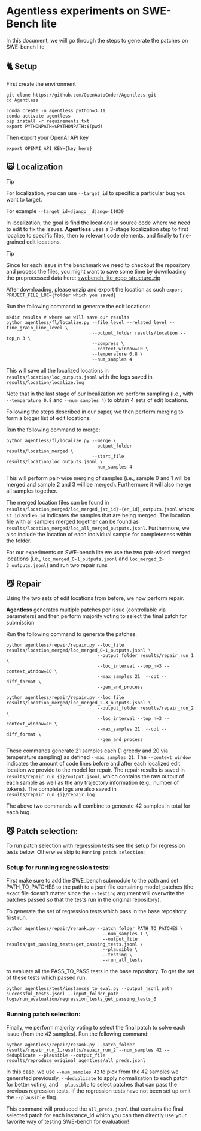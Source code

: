 # Agentless experiments on SWE-Bench lite 

In this document, we will go through the steps to generate the patches on SWE-bench lite

## 🐈 Setup

First create the environment 

```shell
git clone https://github.com/OpenAutoCoder/Agentless.git
cd Agentless

conda create -n agentless python=3.11 
conda activate agentless
pip install -r requirements.txt
export PYTHONPATH=$PYTHONPATH:$(pwd)
```

Then export your OpenAI API key 
```shell
export OPENAI_API_KEY={key_here}
```

## 🙀 Localization 

> [!TIP]
> 
> For localization, you can use `--target_id` to specific a particular bug you want to target. 
> 
> For example `--target_id=django__django-11039`

In localization, the goal is find the locations in source code where we need to edit to fix the issues. 
**Agentless** uses a 3-stage localization step to first localize to specific files, then to relevant code elements, and finally to fine-grained edit locations.

> [!TIP]
> 
> Since for each issue in the benchmark we need to checkout the repository and process the files, you might want to save some time by downloading the preprocessed data here: [swebench_lite_repo_structure.zip](https://github.com/OpenAutoCoder/Agentless/releases/tag/v0.1.0)
>
> After downloading, please unzip and export the location as such `export PROJECT_FILE_LOC={folder which you saved}`

Run the following command to generate the edit locations: 

```shell
mkdir results # where we will save our results
python agentless/fl/localize.py --file_level --related_level --fine_grain_line_level \
                                --output_folder results/location --top_n 3 \
                                --compress \
                                --context_window=10 \
                                --temperature 0.8 \
                                --num_samples 4
```

This will save all the localized locations in  `results/location/loc_outputs.jsonl` with the logs saved in `results/location/localize.log`

Note that in the last stage of our localization we perform sampling (i.e., with `--temperature 0.8` and `--num_samples 4`) to obtain 4 sets of edit locations.

Following the steps described in our paper, we then perform merging to form a bigger list of edit locations.

Run the following command to merge:

```shell
python agentless/fl/localize.py --merge \
                                --output_folder results/location_merged \
                                --start_file results/location/loc_outputs.jsonl \
                                --num_samples 4
```

This will perform pair-wise merging of samples (i.e., sample 0 and 1 will be merged and sample 2 and 3 will be merged). Furthermore it will also merge all samples together. 

The merged location files can be found in `results/location_merged/loc_merged_{st_id}-{en_id}_outputs.jsonl` where `st_id` and `en_id` indicates the samples that are being merged. The location file with all samples merged together can be found as `results/location_merged/loc_all_merged_outputs.jsonl`. Furthermore, we also include the location of each individual sample for completeness within the folder. 

For our experiments on SWE-bench lite we use the two pair-wised merged locations (i.e., `loc_merged_0-1_outputs.jsonl` and `loc_merged_2-3_outputs.jsonl`) and run two repair runs

## 😼 Repair

Using the two sets of edit locations from before, we now perform repair. 

**Agentless** generates multiple patches per issue (controllable via parameters) and then perform majority voting to select the final patch for submission 

Run the following command to generate the patches:

```shell
python agentless/repair/repair.py --loc_file results/location_merged/loc_merged_0-1_outputs.jsonl \
                                  --output_folder results/repair_run_1 \
                                  --loc_interval --top_n=3 --context_window=10 \
                                  --max_samples 21  --cot --diff_format \
                                  --gen_and_process 
```

```shell
python agentless/repair/repair.py --loc_file results/location_merged/loc_merged_2-3_outputs.jsonl \
                                  --output_folder results/repair_run_2 \
                                  --loc_interval --top_n=3 --context_window=10 \
                                  --max_samples 21  --cot --diff_format \
                                  --gen_and_process 
```

These commands generate 21 samples each (1 greedy and 20 via temperature sampling) as defined `--max_samples 21`. The `--context_window` indicates the amount of code lines before and after each localized edit location we provide to the model for repair. The repair results is saved in `results/repair_run_{i}/output.jsonl`, which contains the raw output of each sample as well as the any trajectory information (e.g., number of tokens). The complete logs are also saved in `results/repair_run_{i}/repair.log` 

The above two commands will combine to generate 42 samples in total for each bug. 

## 😼 Patch selection:

To run patch selection with regression tests see the setup for regression tests below. Otherwise skip to `Running patch selection`:

### Setup for running regression tests:
First make sure to add the SWE_bench submodule to the path and set PATH_TO_PATCHES to the path to a jsonl file containing 
model_patches (the exact file doesn't matter since the `--testing` argument will overwrite the patches passed so that the tests run in the original repository).

To generate the set of regression tests which pass in the base repository first run.
```shell
python agentless/repair/rerank.py --patch_folder PATH_TO_PATCHES \
                                    --num_samples 1 \
                                    --output_file results/get_passing_tests/get_passing_tests.jsonl \
                                    --plausible \
                                    --testing \
                                    --run_all_tests
```

to evaluate all the PASS_TO_PASS tests in the base repository. To get the set of these tests which passed run:

```shell
python agentless/test/instances_to_eval.py --output_jsonl_path successful_tests.jsonl --input_folder_path logs/run_evaluation/regression_tests_get_passing_tests_0
```

### Running patch selection:

Finally, we perform majority voting to select the final patch to solve each issue (from the 42 samples). Run the following command:

```shell
python agentless/repair/rerank.py --patch_folder results/repair_run_1,results/repair_run_2 --num_samples 42 --deduplicate --plausible --output_file results/reproduce_original_agentless/all_preds.jsonl
```

In this case, we use `--num_samples 42` to pick from the 42 samples we generated previously, `--deduplicate` to apply normalization to each patch for better voting, and `--plausible` to select patches that can pass the previous regression tests. If the regression tests have not been set up omit the `--plausible` flag.

This command will produced the `all_preds.jsonl` that contains the final selected patch for each instance_id which you can then directly use your favorite way of testing SWE-bench for evaluation!
